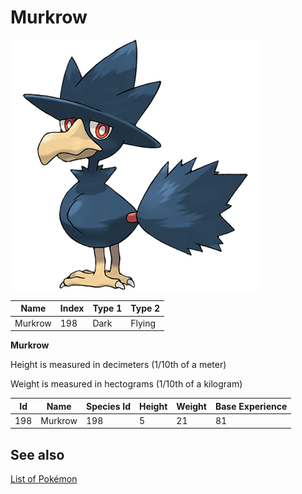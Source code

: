 # Murkrow


![Murkrow](images/198.png)

| **Name** | **Index** | **Type 1** | **Type 2** |
|----|----|----|----|
| Murkrow | 198 | Dark | Flying  |

**Murkrow** 


Height is measured in decimeters (1/10th of a meter)

Weight is measured in hectograms (1/10th of a kilogram)

| **Id** | **Name** | **Species Id** | **Height** | **Weight** | **Base Experience** |
|--------|----------|----------------|------------|------------|---------------------|
| 198 | Murkrow | 198 | 5 | 21 | 81 |


## See also

[List of Pokémon](../pokemon.md)
